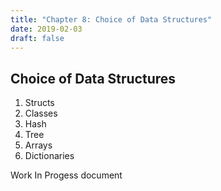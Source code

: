 ```yaml
---
title: "Chapter 8: Choice of Data Structures"
date: 2019-02-03
draft: false
---
```


## Choice of Data Structures
1. Structs
2. Classes
3. Hash
4. Tree
5. Arrays
6. Dictionaries



Work In Progess document